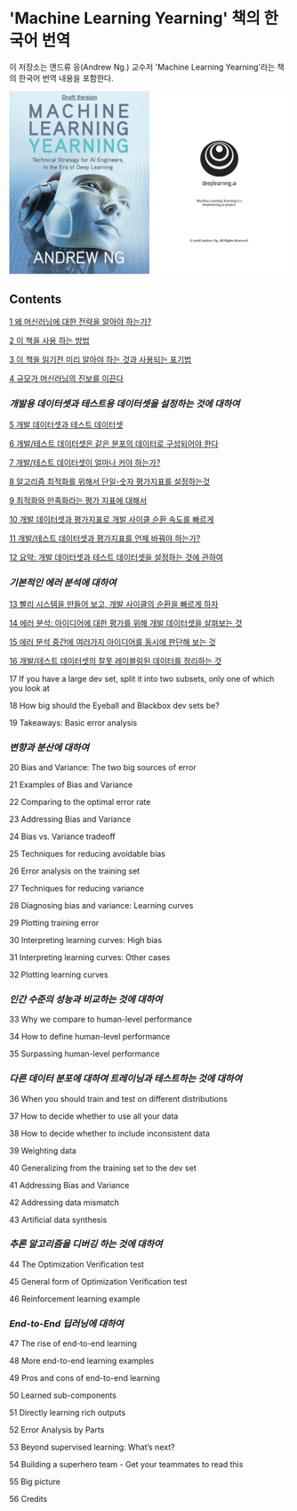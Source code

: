# 'Machine Learning Yearning' 책의 한국어 번역

이 저장소는 앤드류 응(Andrew Ng.) 교수저 'Machine Learning Yearning'라는 책의 한국어 번역 내용을 포함한다.

<img src="./img/covers.png">

## Contents

[1 왜 머신러닝에 대한 전략을 알아야 하는가?](./chapters/1_Why_Machine_Learning_Strategy.md)

[2 이 책을 사용 하는 방법](./chapters/2_How_to_use_this_book_to_help_your_team.md)

[3 이 책을 읽기전 미리 알아야 하는 것과 사용되는 표기법](./chapters/3_Prerequisites_and_notation.md)

[4 규모가 머신러닝의 진보를 이끈다](./chapters/4_Scale_drives_machine_learning_progress.md)

### *개발용 데이터셋과 테스트용 데이터셋을 설정하는 것에 대하여*

[5 개발 데이터셋과 테스트 데이터셋](./chapters/5_Your_development_and_test_sets.md)

[6 개발/테스트 데이터셋은 같은 분포의 데이터로 구성되어야 한다](./chapters/6_Your_dev_and_test_sets_should_come_from_the_same_distribution.md)

[7 개발/테스트 데이터셋이 얼마나 커야 하는가?](./chapters/7_How_large_do_the_dev_test_sets_need_to_be.md)

[8 알고리즘 최적화를 위해서 단일-숫자 평가지표를 설정하는것](./chapters/8_Establish_a_single-number_evaluation_metric_for_your_team_to_optimize.md)

[9 최적화와 만족화라는 평가 지표에 대해서](./chapters/9_Optimizing_and_satisficing_metrics.md)

[10 개발 데이터셋과 평가지표로 개발 사이클 순환 속도를 빠르게](./chapters/10_Having_a_dev_set_and_metric_speeds_up_iterations.md)

[11 개발/테스트 데이터셋과 평가지표를 언제 바꿔야 하는가?](./chapters/11_When_to_change_dev_test_sets_and_metrics.md)

[12 요약: 개발 데이터셋과 테스트 데이터셋을 설정하는 것에 관하여](./chapters/12_Takeaways_Setting_up_development_and_test_sets.md)

### *기본적인 에러 분석에 대하여*

[13 빨리 시스템을 만들어 보고, 개발 사이클의 순환을 빠르게 하자](./chapters/13_Build_your_first_system_quickly_then_iterate.md)

[14 에러 분석: 아이디어에 대한 평가를 위해 개발 데이터셋을 살펴보는 것](./chapters/14_Error_analysis_Look_at_dev_set_examples_to_evaluate_ideas.md)

[15 에러 분석 중간에 여러가지 아이디어를 동시에 판단해 보는 것](./chapters/15_Evaluating_multiple_ideas_in_parallel_during_error_analysis.md)

[16 개발/테스트 데이터셋의 잘못 레이블링된 데이터를 정리하는 것](./chapters/16_Cleaning_up_mislabeled_dev_and_test_set_examples.md)

17 If you have a large dev set, split it into two subsets, only one of which you look at

18 How big should the Eyeball and Blackbox dev sets be?

19 Takeaways: Basic error analysis

### *변향과 분산에 대하여*

20 Bias and Variance: The two big sources of error

21 Examples of Bias and Variance

22 Comparing to the optimal error rate

23 Addressing Bias and Variance

24 Bias vs. Variance tradeoff

25 Techniques for reducing avoidable bias

26 Error analysis on the training set

27 Techniques for reducing variance

28 Diagnosing bias and variance: Learning curves

29 Plotting training error

30 Interpreting learning curves: High bias

31 Interpreting learning curves: Other cases

32 Plotting learning curves

### *인간 수준의 성능과 비교하는 것에 대하여*

33 Why we compare to human-level performance

34 How to define human-level performance

35 Surpassing human-level performance

### *다른 데이터 분포에 대하여 트레이닝과 테스트하는 것에 대하여*

36 When you should train and test on different distributions

37 How to decide whether to use all your data

38 How to decide whether to include inconsistent data

39 Weighting data

40 Generalizing from the training set to the dev set

41 Addressing Bias and Variance

42 Addressing data mismatch

43 Artificial data synthesis

### *추론 알고리즘을 디버깅 하는 것에 대하여*

44 The Optimization Verification test

45 General form of Optimization Verification test

46 Reinforcement learning example

### *End-to-End 딥러닝에 대하여*

47 The rise of end-to-end learning

48 More end-to-end learning examples

49 Pros and cons of end-to-end learning

50 Learned sub-components

51 Directly learning rich outputs

52 Error Analysis by Parts

53 Beyond supervised learning: What’s next?

54 Building a superhero team - Get your teammates to read this

55 Big picture

56 Credits
